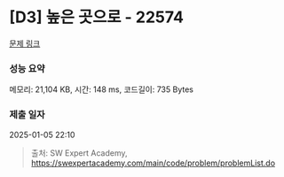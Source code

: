# [D3] 높은 곳으로 - 22574 

[문제 링크](https://swexpertacademy.com/main/code/problem/problemDetail.do?contestProbId=AZIieDaq5AEDFAXd) 

### 성능 요약

메모리: 21,104 KB, 시간: 148 ms, 코드길이: 735 Bytes

### 제출 일자

2025-01-05 22:10



> 출처: SW Expert Academy, https://swexpertacademy.com/main/code/problem/problemList.do